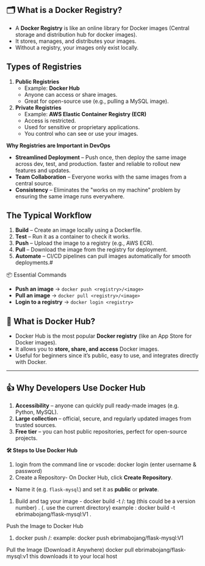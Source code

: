 
## 🗂 What is a Docker Registry?
- A **Docker Registry** is like an online library for Docker images (Central storage and distribution hub for docker images).
- It stores, manages, and distributes your images.
- Without a registry, your images only exist locally.

## Types of Registries
1. **Public Registries**
    - Example: **Docker Hub**
    - Anyone can access or share images.  
    - Great for open-source use (e.g., pulling a MySQL image).   
2. **Private Registries**
    - Example: **AWS Elastic Container Registry (ECR)**
    - Access is restricted.
    - Used for sensitive or proprietary applications.
    - You control who can see or use your images.

**Why Registries are Important in DevOps**
- **Streamlined Deployment** – Push once, then deploy the same image across dev, test, and production. faster and reliable to rollout new features and updates.
- **Team Collaboration** – Everyone works with the same images from a central source.
- **Consistency** – Eliminates the "works on my machine" problem by ensuring the same image runs everywhere.

## The Typical Workflow
1. **Build** – Create an image locally using a Dockerfile.
2. **Test** – Run it as a container to check it works.
3. **Push** – Upload the image to a registry (e.g., AWS ECR).
4. **Pull** – Download the image from the registry for deployment.
5. **Automate** – CI/CD pipelines can pull images automatically for smooth deployments.#

📦 Essential Commands
- **Push an image** → `docker push <registry>/<image>`
- **Pull an image** → `docker pull <registry>/<image>`
- **Login to a registry** → `docker login <registry>`
## 🐳 What is Docker Hub?
- Docker Hub is the most popular **Docker registry** (like an App Store for Docker images).
- It allows you to **store, share, and access** Docker images.
- Useful for beginners since it’s public, easy to use, and integrates directly with Docker.
    
---

## 👍 Why Developers Use Docker Hub

1. **Accessibility** – anyone can quickly pull ready-made images (e.g. Python, MySQL).
2. **Large collection** – official, secure, and regularly updated images from trusted sources.
3. **Free tier** – you can host public repositories, perfect for open-source projects.


**🛠 Steps to Use Docker Hub**
1. login from the command line or vscode: docker login (enter username & password)
2. Create a Repository-  On Docker Hub, click **Create Repository**.
- Name it (e.g. `flask-mysql`) and set it as **public** or **private**.
1. Build and tag your image -  docker build -t <dockerhub username>/<repository name>: tag (this could be a version number) . (. use the current directory)
 example : docker build -t ebrimabojang/flask-mysql:V1 .

 Push the Image to Docker Hub
 1. docker push <username>/<repository>:<tag>
 example: docker push ebrimabojang/flask-mysql:V1 
 
 Pull the Image (Download it Anywhere)
 docker pull ebrimabojang/flask-mysql:v1
this downloads it to your local host 


